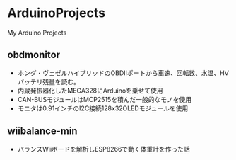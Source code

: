 # ArduinoProjects
My Arduino Projects

## obdmonitor

* ホンダ・ヴェゼルハイブリッドのOBDIIポートから車速、回転数、水温、HVバッテリ残量を読む。
* 内蔵発振器化したMEGA328にArduinoを乗せて使用
* CAN-BUSモジュールはMCP2515を積んだ一般的なモノを使用
* モニタは0.91インチのI2C接続128x32OLEDモジュールを使用

## wiibalance-min

* バランスWiiボードを解析しESP8266で動く体重計を作った話

